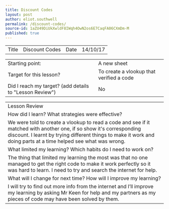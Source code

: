 ```yaml
---
title: Discount Codes
layout: post
author: eliot.southwell
permalink: /discount-codes/
source-id: 1aZU49DiUkXwldF8IWqh4OwN2os6E7CaqFA06CXmDm-M
published: true
---
```

<table>
  <tr>
    <td>Title</td>
    <td>Discount Codes</td>
    <td>Date</td>
    <td>14/10/17</td>
  </tr>
</table>


<table>
  <tr>
    <td>Starting point:</td>
    <td>A new sheet</td>
  </tr>
  <tr>
    <td>Target for this lesson?</td>
    <td>To create a vlookup that verified a code</td>
  </tr>
  <tr>
    <td>Did I reach my target? 
(add details to "Lesson Review")</td>
    <td>No</td>
  </tr>
</table>


<table>
  <tr>
    <td>Lesson Review</td>
  </tr>
  <tr>
    <td>How did I learn? What strategies were effective? </td>
  </tr>
  <tr>
    <td>We were told to create a vlookup to read a code and see if it matched with another one, if so show it's corresponding discount. I learnt by trying different things to make it work and doing parts at a time helped see what was wrong.</td>
  </tr>
  <tr>
    <td>What limited my learning? Which habits do I need to work on? </td>
  </tr>
  <tr>
    <td>The thing that limited my learning the most was that no one managed to get the right code to make it work perfectly so it was hard to learn. I need to try and search the internet for help.</td>
  </tr>
  <tr>
    <td>What will I change for next time? How will I improve my learning?</td>
  </tr>
  <tr>
    <td>I will try to find out more info from the internet and I’ll improve my learning by asking Mr Keen for help and my partners as my pieces of code may have been solved by them.</td>
  </tr>
</table>



